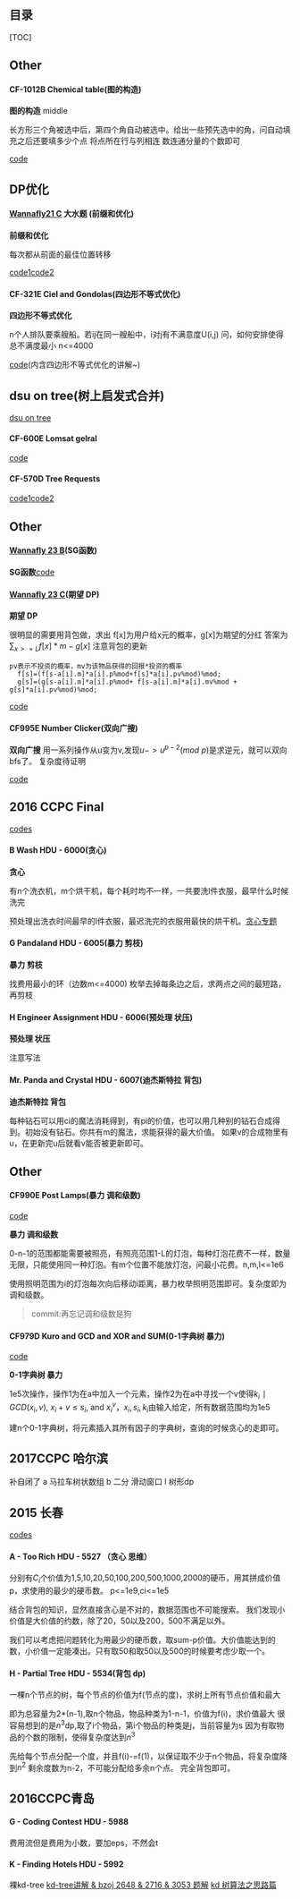 目录
----

[TOC]

## Other

#### CF-1012B Chemical table(图的构造)

**图的构造** middle

长方形三个角被选中后，第四个角自动被选中。给出一些预先选中的角，问自动填充之后还要填多少个点 将点所在行与列相连 数连通分量的个数即可

[code](https://github.com/RandomVar/ACM/blob/master/cf%E6%9D%82%E9%A2%98/1012BChemicaltable(%E5%9B%BE%E7%9A%84%E6%9E%84%E9%80%A0).cpp)

## DP优化

#### [Wannafly21 C](https://www.nowcoder.com/acm/contest/159/C) 大水题 (前缀和优化)

**前缀和优化**

每次都从前面的最佳位置转移

[code1](https://github.com/RandomVar/ACM/blob/master/%E4%B8%93%E9%A2%98%E5%90%88%E9%9B%86/dp%E4%BC%98%E5%8C%96/%E5%A4%A7%E6%B0%B4%E9%A2%98.cpp)[code2](https://github.com/RandomVar/ACM/blob/master/%E4%B8%93%E9%A2%98%E5%90%88%E9%9B%86/dp%E4%BC%98%E5%8C%96/%E5%A4%A7%E6%B0%B4%E9%A2%982.cpp)

#### CF-321E Ciel and Gondolas(四边形不等式优化)

**四边形不等式优化**

n个人排队要乘艘船。若ij在同一艘船中，i对j有不满意度U(i,j) 问，如何安排使得总不满度最小 n<=4000

[code](https://github.com/RandomVar/ACM/blob/master/cf%E6%9D%82%E9%A2%98/321E(dp%E4%BC%98%E5%8C%96).cpp)(内含四边形不等式优化的讲解~)

## dsu on tree(树上启发式合并)

[dsu on tree](http://codeforces.com/blog/entry/44351)

#### CF-600E Lomsat gelral

[code](https://github.com/RandomVar/ACM/blob/master/%E4%B8%93%E9%A2%98%E5%90%88%E9%9B%86/%E6%95%B0%E6%8D%AE%E7%BB%93%E6%9E%84/CF600ELomsat%20gelral(dsu%20on%20tree).cpp)

#### CF-570D Tree Requests

[code1](https://github.com/RandomVar/ACM/blob/master/%E4%B8%93%E9%A2%98%E5%90%88%E9%9B%86/%E6%95%B0%E6%8D%AE%E7%BB%93%E6%9E%84/cf570D.%20Tree%20Requests.cpp)[code2](https://github.com/RandomVar/ACM/blob/master/%E4%B8%93%E9%A2%98%E5%90%88%E9%9B%86/%E6%95%B0%E6%8D%AE%E7%BB%93%E6%9E%84/cf570d.cpp)

## Other

#### [Wannafly 23 B](https://www.nowcoder.com/acm/contest/161/B)(SG函数)

**SG函数**[code](https://github.com/RandomVar/ACM/blob/master/Contests/nowcoder/8.31%20wannafly/b.cpp)

#### [Wannafly 23 C](https://www.nowcoder.com/acm/contest/161/C)(期望 DP)

**期望 DP**

很明显的需要用背包做，求出 f[x]为用户给x元的概率，g[x]为期望的分红 答案为$\sum_{x>=L}f[x]*m-g[x]$ 注意背包的更新

```
pv表示不投资的概率，mv为该物品获得的回报*投资的概率
  f[s]=(f[s-a[i].m]*a[i].p%mod+f[s]*a[i].pv%mod)%mod;
  g[s]=(g[s-a[i].m]*a[i].p%mod+ f[s-a[i].m]*a[i].mv%mod + g[s]*a[i].pv%mod)%mod;
```

[code](https://github.com/RandomVar/ACM/blob/master/Contests/nowcoder/8.31%20wannafly/c.cpp)

#### CF995E Number Clicker(双向广搜)

**双向广搜** 用一系列操作从u变为v,发现$u->u^{p-2}(mod\ p)$是求逆元，就可以双向bfs了。 复杂度待证明

[code](https://github.com/RandomVar/ACM/blob/master/cf%E6%9D%82%E9%A2%98/995eNumber%20Clicker(%E5%8F%8C%E5%90%91BFS)%20.cpp)

## 2016 CCPC Final
[codes](https://github.com/RandomVar/ACM/tree/master/Contests/%E5%8C%BA%E5%9F%9F%E8%B5%9B/2016ccpcfinal)

#### B Wash HDU - 6000(贪心)

**贪心**

有n个洗衣机，m个烘干机，每个耗时均不一样，一共要洗l件衣服，最早什么时候洗完

预处理出洗衣时间最早的l件衣服，最迟洗完的衣服用最快的烘干机。[贪心专题](https://www.zybuluo.com/weiers/note/1224238)

#### G Pandaland HDU - 6005(暴力 剪枝)

**暴力 剪枝**

找费用最小的环（边数m<=4000) 枚举去掉每条边之后，求两点之间的最短路，再剪枝

#### H Engineer Assignment HDU - 6006(预处理 状压)

**预处理 状压**

注意写法

#### Mr. Panda and Crystal HDU - 6007(迪杰斯特拉 背包)

**迪杰斯特拉 背包**

每种钻石可以用ci的魔法消耗得到，有pi的价值，也可以用几种别的钻石合成得到。初始没有钻石。你共有m的魔法，求能获得的最大价值。 如果v的合成物里有u，在更新完u后就看v能否被更新即可。

## Other

#### CF990E Post Lamps(暴力 调和级数)

[code](https://github.com/RandomVar/ACM/blob/master/cf%E6%9D%82%E9%A2%98/990e.cpp)

**暴力 调和级数**

0-n-1的范围都能需要被照亮，有照亮范围1-L的灯泡，每种灯泡花费不一样，数量无限，只能使用同一种灯泡。有m个位置不能放灯泡，问最小花费。n,m,l<=1e6

使用照明范围为i的灯泡每次向后移动i距离，暴力枚举照明范围即可。复杂度即为调和级数。

>commit:再忘记调和级数是狗

#### CF979D Kuro and GCD and XOR and SUM(0-1字典树 暴力)

[code](https://github.com/RandomVar/ACM/blob/master/cf%E6%9D%82%E9%A2%98/cf979d.cpp)

**0-1字典树 暴力**

1e5次操作，操作1为在a中加入一个元素，操作2为在a中寻找一个v使得$k_{i}∣GCD(x_{i},v)$, $x_{i}+v≤s_{i}$, and $x_{i}^v$，$x_{i},s_{i},k_{i}$由输入给定，所有数据范围均为1e5

建n个0-1字典树，将元素插入其所有因子的字典树，查询的时候贪心的走即可。

## 2017CCPC 哈尔滨

补自闭了
a 马拉车树状数组
b 二分 滑动窗口
l 树形dp


## 2015 长春
[codes](https://github.com/RandomVar/ACM/tree/master/Contests/%E5%8C%BA%E5%9F%9F%E8%B5%9B/15changchun)

#### A - Too Rich HDU - 5527 （贪心 思维）
分别有$C_{i}$个价值为1,5,10,20,50,100,200,500,1000,2000的硬币，用其拼成价值p，求使用的最少的硬币数。
p<=1e9,ci<=1e5

结合背包的知识，显然直接贪心是不对的，数据范围也不可能搜索。
我们发现小价值是大价值的约数，除了20，50以及200，500不满足以外。

我们可以考虑把问题转化为用最少的硬币数，取sum-p价值。大价值能达到的数，小价值一定能凑出。只有取50和取50以及500的时候要考虑少取一个。

####  H - Partial Tree HDU - 5534(背包 dp)

一棵n个节点的树，每个节点的价值为f(节点的度)，求树上所有节点价值和最大

即为总容量为2*(n-1),取n个物品，物品种类为1-n-1，价值为f(i)，求价值最大
很容易想到的是$n^3$dp,取了i个物品，第i个物品的种类是j，当前容量为s
因为有取物品的个数的限制，使得复杂度达到$n^3$

先给每个节点分配一个度，并且f(i)-=f(1)，以保证取不少于n个物品，将复杂度降到$n^{2}$
剩余度数为n-2，不可能分配给多余n个点。
完全背包即可。


## 2016CCPC青岛

#### G - Coding Contest HDU - 5988

费用流但是费用为小数，要加eps，不然会t

#### K - Finding Hotels HDU - 5992 

裸kd-tree
[kd-tree讲解 & bzoj 2648 & 2716 & 3053 题解](https://blog.csdn.net/jiangshibiao/article/details/34144829)
[kd 树算法之思路篇](https://www.joinquant.com/post/2627)